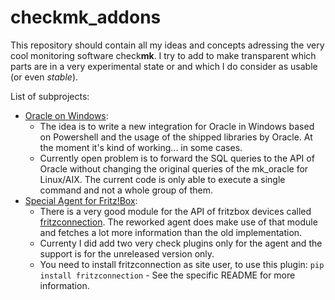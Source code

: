 # checkmk_addons

This repository should contain all my ideas and concepts adressing the very cool monitoring software check**mk**. I try to add to make transparent which parts are in a very experimental state or and which I do consider as usable (or even *stable*). 

List of subprojects:
* [Oracle on Windows](README_mk_oracle_win.md):
  * The idea is to write a new integration for Oracle in Windows based on Powershell and the usage of the shipped libraries by Oracle. At the moment it's kind of working... in some cases. 
  * Currently open problem is to forward the SQL queries to the API of Oracle without changing the original queries of the mk_oracle for Linux/AIX. The current code is only able to execute a single command and not a whole group of them. 
* [Special Agent for Fritz!Box](README_agent_fritzbox.md):
  * There is a very good module for the API of fritzbox devices called [fritzconnection](https://github.com/lukasklein/fritzconnection). The reworked agent does make use of that module and fetches a lot more information than the old implementation.
  * Currenty I did add two very check plugins only for the agent and the support is for the unreleased version only.
  * You need to install fritzconnection as site user, to use this plugin: `pip install fritzconnection` - See the specific README for more information.
